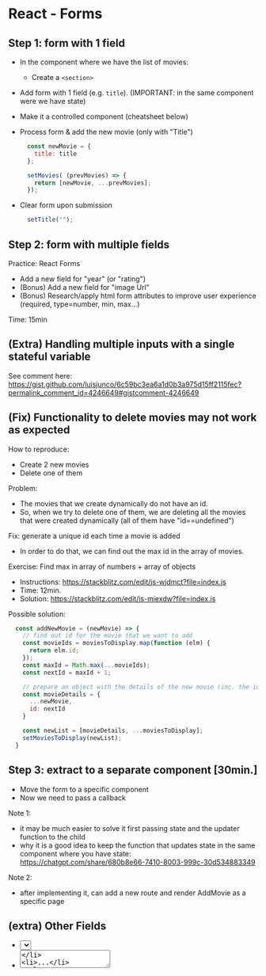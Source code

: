 

# React - Forms

<!-- 


Status: draft



*** IMPORTANT ***
*** IMPORTANT ***
-
- Start creating the FORM IN THE SAME COMPONENT WHERE WE HAVE STATE.
-
*** IMPORTANT ***
*** IMPORTANT ***






Steps:
- 1. Create the Form in the same component where we store the list of movies (ie. w/o creating a specific component for the form)

- 2. Creating a specific component for the form (when the user submits, we will need to update state on the parent component -- this is what students find difficult)


Notes:

- Forms can take much longer than it seems (!!).
- Students find it very challenging/confusing (all the part when we need to change state in the parent component etc)

-->


## Step 1: form with 1 field

- In the component where we have the list of movies:
  - Create a `<section>`

- Add form with 1 field (e.g. `title`).
  (IMPORTANT: in the same component were we have state)

- Make it a controlled component (cheatsheet below)

- Process form & add the new movie (only with "Title")


  ```js
    const newMovie = {
      title: title 
    };

    setMovies( (prevMovies) => {
      return [newMovie, ...prevMovies];
    });
  ```


- Clear form upon submission

  ```js
    setTitle("");
  ```




## Step 2: form with multiple fields

Practice: React Forms

<!-- 

- Initial code: https://stackblitz.com/~/github.com/ironhack-apr2024-theScriptSociety/popcorn-time

- Alternative: create a Stackblitz app from the code we do in class.
  - note: if we use the code from class, make sure to display "rating" in the homepage.
-->


- Add a new field for "year" (or "rating")
- (Bonus) Add a new field for "image Url"
- (Bonus) Research/apply html form attributes to improve user experience (required, type=number, min, max...)

Time: 15min




## (Extra) Handling multiple inputs with a single stateful variable

<!--
- Just mention that it is possible 
- Don't implement it (takes a lot of time)
-->

See comment here: https://gist.github.com/luisjunco/6c59bc3ea6a1d0b3a975d15ff2115fec?permalink_comment_id=4246649#gistcomment-4246649




## (Fix) Functionality to delete movies may not work as expected

How to reproduce:
- Create 2 new movies
- Delete one of them

Problem:
- The movies that we create dynamically do not have an id.
- So, when we try to delete one of them, we are deleting all the movies that were created dynamically (all of them have "id==undefined")

Fix: generate a unique id each time a movie is added
- In order to do that, we can find out the max id in the array of movies.

<!-- 

important: generate a unique id (will make our life easier when we implement routing)

-->


Exercise: Find max in array of numbers + array of objects
- Instructions: https://stackblitz.com/edit/js-wjdmct?file=index.js
- Time: 12min.
- Solution: https://stackblitz.com/edit/js-miexdw?file=index.js




Possible solution:

```js
  const addNewMovie = (newMovie) => {
    // find out id for the movie that we want to add
    const movieIds = moviesToDisplay.map(function (elm) {
      return elm.id;
    });
    const maxId = Math.max(...movieIds);
    const nextId = maxId + 1;

    // prepare an object with the details of the new movie (inc. the id)
    const movieDetails = {
      ...newMovie,
      id: nextId
    }

    const newList = [movieDetails, ...moviesToDisplay];
    setMoviesToDisplay(newList);
  }
```






## Step 3: extract to a separate component [30min.]

<!-- 

@LT: 

- Keep this as an optional session

-->

- Move the form to a specific component <AddMovie />
- Now we need to pass a callback

Note 1:
- it may be much easier to solve it first passing state and the updater function to the child
- why it is a good idea to keep the function that updates state in the same component where you have state: https://chatgpt.com/share/680b8e66-7410-8003-999c-30d534883349

Note 2: 
- after implementing it, can add a new route and render AddMovie as a specific page




## (extra) Other Fields
- <select>
- <textarea>
- ...

> Google / React docs / Students portal




## (Extra) SearchBox:




<!--
@todo: record video
- how to implement search box (e.g. directly in app.js)
- extract to specific component (e.g. "SearchBox" component)

- or, share link to youtube.

-->



Functionality for searchbox (asked in today's lab)
- option1: show how to do 
- option2: provide an example with code so that they can see it (e.g. in popcorn time)
- option 3: pass video
  - Implement search filter (web dev simplified, 14min.): https://www.youtube.com/watch?v=E1cklb4aeXA&t=335s


<!-- IMPORTANT: keep searchBar in App.js  -->
<!-- IMPORTANT: keep searchBar in App.js  -->
<!-- IMPORTANT: keep searchBar in App.js  -->



Example commit 1 (searchBar in App.js): 
- https://github.com/RemoteRaccoons-Ironhack-Nov-22/raccoons-popcorn-time/commit/e2c1abc8e4ef0217537e30ca07e8a87357e8f49f


Example commit 2 (extract search box to a specific component "SearchBox"): 
- https://github.com/RemoteRaccoons-Ironhack-Nov-22/raccoons-popcorn-time/commit/5f8559833f5d79b08dde32243cb9daafd378f395
- From all possible patterns (without useEffect), keeping a stateful variable "searchQuery" in App.js would be the easiest (otherwise you need to keep a second stateful variable in App.js + update it every time you add/delete a movie).




## React Forms Cheatsheet:

Gist: https://gist.github.com/luisjunco/6c59bc3ea6a1d0b3a975d15ff2115fec

